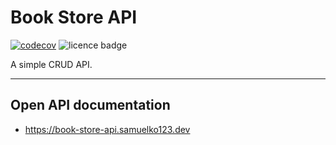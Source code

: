 # Book Store API

[![codecov](https://codecov.io/gh/samuelko123/book-store-api/branch/master/graph/badge.svg?token=TCJCVASP7I)](https://codecov.io/gh/samuelko123/book-store-api)
![licence badge](https://img.shields.io/github/license/samuelko123/book-store-api?v=1)

A simple CRUD API.

---

## Open API documentation

* https://book-store-api.samuelko123.dev
